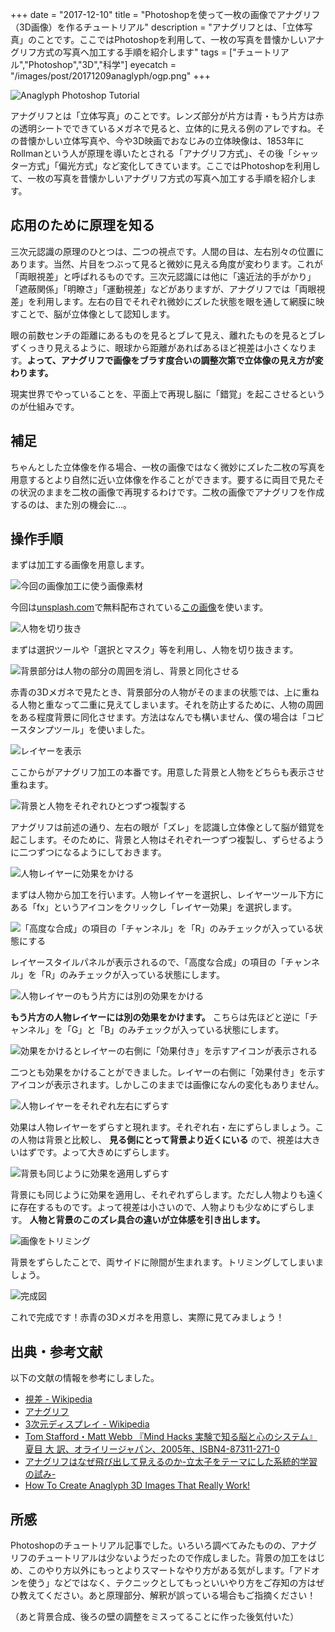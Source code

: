 +++
date = "2017-12-10"
title = "Photoshopを使って一枚の画像でアナグリフ（3D画像）を作るチュートリアル"
description = "アナグリフとは、「立体写真」のことです。ここではPhotoshopを利用して、一枚の写真を昔懐かしいアナグリフ方式の写真へ加工する手順を紹介します"
tags = ["チュートリアル","Photoshop","3D","科学"]
eyecatch = "/images/post/20171209anaglyph/ogp.png"
+++

![Anaglyph Photoshop Tutorial](/images/post/20171210anaglyph/ogp.png)

アナグリフとは「立体写真」のことです。レンズ部分が片方は青・もう片方は赤の透明シートでできているメガネで見ると、立体的に見える例のアレですね。その昔懐かしい立体写真や、今や3D映画でおなじみの立体映像は、1853年にRollmanという人が原理を導いたとされる「アナグリフ方式」、その後「シャッター方式」「偏光方式」など変化してきています。ここではPhotoshopを利用して、一枚の写真を昔懐かしいアナグリフ方式の写真へ加工する手順を紹介します。

## 応用のために原理を知る

三次元認識の原理のひとつは、二つの視点です。人間の目は、左右別々の位置にあります。当然、片目をつぶって見ると微妙に見える角度が変わります。これが「両眼視差」と呼ばれるものです。三次元認識には他に「遠近法的手がかり」「遮蔽関係」「明瞭さ」「運動視差」などがありますが、アナグリフでは「両眼視差」を利用します。左右の目でそれぞれ微妙にズレた状態を眼を通して網膜に映すことで、脳が立体像として認知します。

眼の前数センチの距離にあるものを見るとブレて見え、離れたものを見るとブレずくっきり見えるように、眼球から距離があればあるほど視差は小さくなります。**よって、アナグリフで画像をブラす度合いの調整次第で立体像の見え方が変わります。**

現実世界でやっていることを、平面上で再現し脳に「錯覚」を起こさせるというのが仕組みです。

## 補足

ちゃんとした立体像を作る場合、一枚の画像ではなく微妙にズレた二枚の写真を用意するとより自然に近い立体像を作ることができます。要するに両目で見たその状況のままを二枚の画像で再現するわけです。二枚の画像でアナグリフを作成するのは、また別の機会に…。

## 操作手順

まずは加工する画像を用意します。

![今回の画像加工に使う画像素材](/images/post/20171210anaglyph/20171210anaglyph_1.png)

今回は[unsplash.com](https://unsplash.com/)で無料配布されている[この画像](https://unsplash.com/photos/2awzIErSaG0)を使います。

![人物を切り抜き](/images/post/20171210anaglyph/20171210anaglyph_2.png)

まずは選択ツールや「選択とマスク」等を利用し、人物を切り抜きます。

![背景部分は人物の部分の周囲を消し、背景と同化させる](/images/post/20171210anaglyph/20171210anaglyph_3.png)

赤青の3Dメガネで見たとき、背景部分の人物がそのままの状態では、上に重ねる人物と重なって二重に見えてしまいます。それを防止するために、人物の周囲をある程度背景に同化させます。方法はなんでも構いません、僕の場合は「コピースタンプツール」を使いました。

![レイヤーを表示](/images/post/20171210anaglyph/20171210anaglyph_4.png)

ここからがアナグリフ加工の本番です。用意した背景と人物をどちらも表示させ重ねます。

![背景と人物をそれぞれひとつずつ複製する](/images/post/20171210anaglyph/20171210anaglyph_5.png)

アナグリフは前述の通り、左右の眼が「ズレ」を認識し立体像として脳が錯覚を起こします。そのために、背景と人物はそれぞれ一つずつ複製し、ずらせるように二つずつになるようにしておきます。

![人物レイヤーに効果をかける](/images/post/20171210anaglyph/20171210anaglyph_6.png)

まずは人物から加工を行います。人物レイヤーを選択し、レイヤーツール下方にある「fx」というアイコンをクリックし「レイヤー効果」を選択します。

![「高度な合成」の項目の「チャンネル」を「R」のみチェックが入っている状態にする](/images/post/20171210anaglyph/20171210anaglyph_7.png)

レイヤースタイルパネルが表示されるので、「高度な合成」の項目の「チャンネル」を「R」のみチェックが入っている状態にします。

![人物レイヤーのもう片方には別の効果をかける](/images/post/20171210anaglyph/20171210anaglyph_8.png)

**もう片方の人物レイヤーには別の効果をかけます。** こちらは先ほどと逆に「チャンネル」を「G」と「B」のみチェックが入っている状態にします。

![効果をかけるとレイヤーの右側に「効果付き」を示すアイコンが表示される](/images/post/20171210anaglyph/20171210anaglyph_9.png)

二つとも効果をかけることができました。レイヤーの右側に「効果付き」を示すアイコンが表示されます。しかしこのままでは画像になんの変化もありません。

![人物レイヤーをそれぞれ左右にずらす](/images/post/20171210anaglyph/20171210anaglyph_10.png)

効果は人物レイヤーをずらすと現れます。それぞれ右・左にずらしましょう。この人物は背景と比較し、 **見る側にとって背景より近くにいる** ので、視差は大きいはずです。よって大きめにずらします。

![背景も同じように効果を適用しずらす](/images/post/20171210anaglyph/20171210anaglyph_11.png)

背景にも同じように効果を適用し、それぞれずらします。ただし人物よりも遠くに存在するものです。よって視差は小さいので、人物よりも少なめにずらします。 **人物と背景のこのズレ具合の違いが立体感を引き出します。**

![画像をトリミング](/images/post/20171210anaglyph/20171210anaglyph_12.png)

背景をずらしたことで、両サイドに隙間が生まれます。トリミングしてしまいましょう。

![完成図](/images/post/20171210anaglyph/20171210anaglyph_13.png)

これで完成です！赤青の3Dメガネを用意し、実際に見てみましょう！


## 出典・参考文献

以下の文献の情報を参考にしました。

- [視差 - Wikipedia](https://ja.wikipedia.org/wiki/%E8%A6%96%E5%B7%AE)
- [アナグリフ](http://mcm-www.jwu.ac.jp/~physm/buturi06/sikaku/st2a.html)
- [3次元ディスプレイ - Wikipedia](https://ja.wikipedia.org/wiki/3次元ディスプレイ)
- [Tom Stafford・Matt Webb 『Mind Hacks 実験で知る脳と心のシステム』 夏目 大 訳、オライリージャパン、2005年、ISBN4-87311-271-0](https://www.amazon.co.jp/Mind-Hacks-―実験で知る脳と心のシステム-Tom-Stafford/dp/4873112710)
- [アナグリフはなぜ飛び出して見えるのか-立太子をテーマにした系統的学習の試み-](http://sucra.saitama-u.ac.jp/modules/xoonips/download.php/BKSJ500005.pdf?file_id=33164)
- [How To Create Anaglyph 3D Images That Really Work!](https://blog.spoongraphics.co.uk/tutorials/how-to-create-anaglyph-3d-images-that-really-work)

## 所感

Photoshopのチュートリアル記事でした。いろいろ調べてみたものの、アナグリフのチュートリアルは少ないようだったので作成しました。背景の加工をはじめ、このやり方以外にもっとよりスマートなやり方がある気がします。「アドオンを使う」などではなく、テクニックとしてもっといいやり方をご存知の方はぜひ教えてください。あと原理部分、解釈が誤っている場合もご指摘ください！

（あと背景合成、後ろの壁の調整をミスってることに作った後気付いた）
